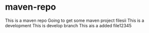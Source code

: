 # maven-repo
This is a maven repo
Going to get some maven project filesii
This is a development
This is develop branch
This ais a added file12345
